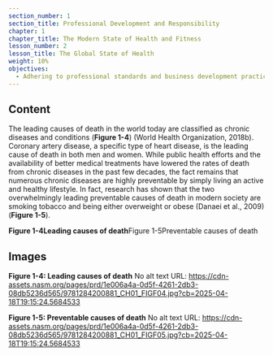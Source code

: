 ```yaml
---
section_number: 1
section_title: Professional Development and Responsibility
chapter: 1
chapter_title: The Modern State of Health and Fitness
lesson_number: 2
lesson_title: The Global State of Health
weight: 10%
objectives:
  - Adhering to professional standards and business development practices.
---
```


## Content
The leading causes of death in the world today are classified as chronic diseases and conditions (**Figure 1-4**) (World Health Organization, 2018b). Coronary artery disease, a specific type of heart disease, is the leading cause of death in both men and women. While public health efforts and the availability of better medical treatments have lowered the rates of death from chronic diseases in the past few decades, the fact remains that numerous chronic diseases are highly preventable by simply living an active and healthy lifestyle. In fact, research has shown that the two overwhelmingly leading preventable causes of death in modern society are smoking tobacco and being either overweight or obese (Danaei et al., 2009) (**Figure 1-5**).

**Figure 1-4Leading causes of death**Figure 1-5Preventable causes of death

## Images

**Figure 1-4: Leading causes of death**
No alt text
URL: https://cdn-assets.nasm.org/pages/prd/1e006a4a-0d5f-4261-2db3-08db5236d565/9781284200881_CH01_FIGF04.jpg?cb=2025-04-18T19:15:24.5684533

**Figure 1-5: Preventable causes of death**
No alt text
URL: https://cdn-assets.nasm.org/pages/prd/1e006a4a-0d5f-4261-2db3-08db5236d565/9781284200881_CH01_FIGF05.jpg?cb=2025-04-18T19:15:24.5684533